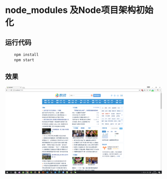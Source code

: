# node_modules 及Node项目架构初始化

## 运行代码

```bash
	npm install 
	npm start
```

## 效果

![效果展示](./demo/lesson1_demo.png)

